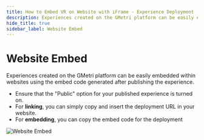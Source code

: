 ```yaml
---
title: How to Embed VR on Website with iFrame - Experience Deployment - GMetri XR Platform
description: Experiences created on the GMetri platform can be easily embedded within websites using the embed code generated after publishing the experience - Tutorials on GMetri Documentation
hide_title: true
sidebar_label: Website Embed
---
```


# Website Embed

Experiences created on the GMetri platform can be easily embedded within websites using the embed code generated after publishing the experience.

* Ensure that the "Public" option for your published experience is turned on.
* For **linking**, you can simply copy and insert the deployment URL in your website.
* For **embedding**, you can copy the embed code for the deployment

![Website Embed](https://s.vrgmetri.com/image/q_90/gb-web/portal-docs/assets/img/screenshots/website_embed.png "website embed")

